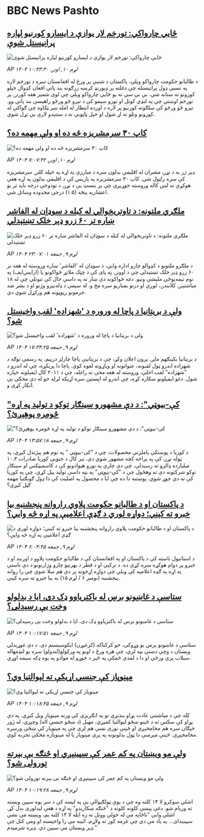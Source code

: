 # BBC News Pashto## [ځايي چارواکي: تورخم لار یوازې د ایسارو کورنیو لپاره پرانیستل شوې](https://www.bbc.com/pashto/articles/cy0kkvx1keko?at_medium=RSS&at_campaign=rss?at_campaign=githubrss)![ځايي چارواکي: تورخم لار یوازې د ایسارو کورنیو لپاره پرانیستل شوې](https://ichef.bbci.co.uk/ace/ws/240/cpsprodpb/d7dd/live/661fd500-b70f-11f0-aa13-0b0479f6f42a.jpg)_AP ۱۴۰۴ لړم ۱۰, اونۍ ۱۰:۴۳:۳۰_د طالبانو حکومت چارواکو ویلي، پاکستان د شنبې پر ورځ له افغانستان سره د تورخم لاره په نسبي ډول پرانیستله چې دغلته پر ډیورنډ کرښه زرګونه بند پاتې افغان کډوال خپلو کورونو ته ستانه شي.
بي بي سي ته یو ځايي چارواکو ویلي چې لوی شمېر هغه کورنۍ  پر تورخم اوښتي چې په لنډي کوتل او نورو سیمو کې د تېرو څو ورځو راهیسې بند پاتې وو. تېرو څو ورځو کې سلګونه کورنیو پر لاره د اوږده انتظار له امله سر ټکاوه چې ګواکې له کورونو وتلو ته اړ شول او خپل ټاټوبي ته د ستنېدو لارې یې تړل شوي.## [کاپ ۳۰ سرمشریزه څه ده او ولې مهمه ده؟](https://www.bbc.com/pashto/articles/cvg778j2ryyo?at_medium=RSS&at_campaign=rss?at_campaign=githubrss)![کاپ ۳۰ سرمشریزه څه ده او ولې مهمه ده؟](https://ichef.bbci.co.uk/ace/ws/240/cpsprodpb/405d/live/55ac28f0-b5a6-11f0-8833-43b4d09dd0bc.jpg)_AP ۱۴۰۴ لړم ۱۰, اونۍ ۷:۰۷:۳۲_ډېر ژر به د نړۍ مشران له اقليمي بدلون سره د مبارزې په اړه په خپله کلنۍ سرمشریزه کې سره راټول شي.
کاپ ۳۰ سرمشریزه په پاریس کې د اقلیمي بدلون په اړه هغې هوکړې نه لس کاله وروسته جوړېږي چې پر بنسټ یې د نړۍ د تودوخې درجه باید تر یو اعشاریه پنځه (۱.۵) درجې محدوده وساتل شي.## [ملګري ملتونه: د تاوتریخوالي له کبله د سوډان له الفاشر ښاره تر ۶۰ زرو ډېر خلک تښتېدلي](https://www.bbc.com/pashto/articles/cg4335kpg90o?at_medium=RSS&at_campaign=rss?at_campaign=githubrss)![ملګري ملتونه: د تاوتریخوالي له کبله د سوډان له الفاشر ښاره تر ۶۰ زرو ډېر خلک تښتېدلي](https://ichef.bbci.co.uk/ace/ws/240/cpsprodpb/5b6d/live/b14320f0-b679-11f0-b2a1-6f537f66f9aa.jpg)_AP ۱۴۰۴ لړم ۹, جمعه ۲۳:۰۷:۰۱_د ملګرو ملتونو د کډوالو چارو اداره وايي، د سوډان له 'الفاشر' ښاره وروسته له هغه تر ۶۰ زرو ډېر خلک تښتېدلي چې د اوونۍ په پای کې د چټک ملاتړ ځواکونو یا (ار‌اېس‌اېف) په نوم نیمه‌پوځي ملېشې ونیو.
دغه ځواکونه دې ښار ته په داسې حال کې ننوتلي چې له ۱۸ میاشتېنۍ کلابندۍ، لوږې او درنو بمباریو سره مخ و. له سیمې د ډله‌ييزو وژنو او د بشر ضد جرمونو رپوټونه هم ورکړل شوي دي.## [ولې د بریتانیا د پاچا له وروره د 'شهزاده' لقب واخیستل شو؟](https://www.bbc.com/pashto/articles/cy9pn9xjwx1o?at_medium=RSS&at_campaign=rss?at_campaign=githubrss)![ولې د بریتانیا د پاچا له وروره د 'شهزاده' لقب واخیستل شو؟](https://ichef.bbci.co.uk/ace/ws/240/cpsprodpb/a57a/live/afe4c840-b65f-11f0-b2a1-6f537f66f9aa.jpg)_AP ۱۴۰۴ لړم ۹, جمعه ۱۷:۳۴:۲۵_د بریتانیا بکېنګهم ماڼۍ پرون اعلان وکړ، چې د بریتانیې پاچا چارلز درېیم، په رسمي توګه د شهزاده اندرو ټول لقبونه، عنوانونه او ویاړونه لغوه کوي.
پاچا دا  پرېکړه، چې له اندرو د "شهزاده" لقب اخلي، وروسته له هغه مخې ته راغله، چې د ۲۰۱۱ کال ایمېلونه خپاره شول. دغو ایمېلونو  ښکاره کړه، چې اندرو له اپستین سره اړیکه لرله خو له دې مخکې یې انکار کړی و.## ["کې-بیوټي": د دې مشهورو سینګار توکو د تولید په اړه څومره پوهېږئ؟](https://www.bbc.com/pashto/articles/ckgz6jg6x0ko?at_medium=RSS&at_campaign=rss?at_campaign=githubrss)!["کې-بیوټي": د دې مشهورو سینګار توکو د تولید په اړه څومره پوهېږئ؟](https://ichef.bbci.co.uk/ace/ws/240/cpsprodpb/414c/live/a1c3dc00-b589-11f0-b2a1-6f537f66f9aa.jpg)_AP ۱۴۰۴ لړم ۹, جمعه ۱۳:۵۷:۱۸_د کوریا د پوستکي پاملرنې محصولات، چې د "کی-بیوټي " په نوم هم پېژندل کېږي، په ټوله نړۍ کې په پراخه کچه مشهور شوي دي.
تېر کال د جنوبي کوریا صادرات ۱۰.۳ میلیارده ډالرو ته رسېدلي، چې دې چارې په نورو هېوادونو کې د کاسمیټکس او سینګار توکو شرکتونه دې ته وهڅول چې د "کی-بیوټي" په بڼه داسې تولید پیل کړي، چې په کوریا کې نه دي جوړ شوي.
پوښتنه دا ده چې ایا د محصول په اصليت کې دا ډول ګونګتیا مهمه ګڼل کېږي؟## [د پاکستان او د طالبانو حکومت پلاوي راروانه پنجشنبه بیا خبرو ته کېني؛ دواړه لوري د ګډې اعلامیې په اړه څه وايي؟](https://www.bbc.com/pashto/articles/cvg4q5xwn96o?at_medium=RSS&at_campaign=rss?at_campaign=githubrss)![د پاکستان او د طالبانو حکومت پلاوي راروانه پنجشنبه بیا خبرو ته کېني؛ دواړه لوري د ګډې اعلامیې په اړه څه وايي؟](https://ichef.bbci.co.uk/ace/ws/240/cpsprodpb/3fd6/live/fd3686f0-b60b-11f0-ba75-093eca1ac29b.jpg)_AP ۱۴۰۴ لړم ۹, جمعه ۶:۰۴:۴۵_د استانبول ناسته کې د پاکستان او په افغانستان کې د طالبانو حکومت پلاوو د اوربند او د خبرو پر دوام هوکړه سره کړې ده.
د ترکیې او د قطر د بهرنیو چارو وزارتونو د دې ناستې په اړه په ګډه اعلامیه کې ویلي چې دواړه اړخونه پر دې هم سلا شوي چې را روانه پنجشنبه (نومبر ۶ / لړم ۱۵) به بیا خبرو ته سره کېني.## [ ستاسې د غاښونو برس له باکتریاوو ډک دی، ایا د بدلولو وخت یې رسېدلی؟](https://www.bbc.com/pashto/articles/c2019kv45pxo?at_medium=RSS&at_campaign=rss?at_campaign=githubrss)![ ستاسې د غاښونو برس له باکتریاوو ډک دی، ایا د بدلولو وخت یې رسېدلی؟](https://ichef.bbci.co.uk/ace/ws/240/cpsprodpb/2f66/live/fc700ec0-b3ff-11f0-b2a1-6f537f66f9aa.jpg)_AP ۱۴۰۴ لړم ۹, جمعه ۱۰:۱۷:۵۱_ستاسې د غاښونو برس یو وړوکی، خو کرکناکه (کرغېړن) ایکوسیستم دی.
د دې غوړېدلي وېښتان د وچې دښتې بڼه لري، چې هره ورځ د اوبو په ورکولو(لندولو)  سره یو لنډمهاله سیلاب پرې ورځي او دا د لمدې ځمکې په څېر د خوړو له موادو په یوه ډکه سیمه اوړي.## [ مېنوپاز کې جنسي اړيکې ته لېوالتيا وي؟](https://www.bbc.com/pashto/articles/cddr39n2p67o?at_medium=RSS&at_campaign=rss?at_campaign=githubrss)![ مېنوپاز کې جنسي اړيکې ته لېوالتيا وي؟](https://ichef.bbci.co.uk/ace/ws/240/cpsprodpb/bbd1/live/620400e0-b3fe-11f0-b2a1-6f537f66f9aa.jpg)_AP ۱۴۰۴ لړم ۹, جمعه ۱۰:۱۸:۴۵_کله چې د میاشتني عادت پړاو بندېږي نو په انګرېزي کې ورته مېنوپاز ویل کېږي. په دې پړاو کې سکس ته د ځینو ښځو لیوالتیا کمېږي، مهبل (د ښځو جنسي اله) وچېږي. له ژور خپګان سره هم مخامخېږي او ځینې نورې نښې هم لري چې په مېنوپاز کې ښځې ورسره مخامخېږي.
ځینې مېرمنې دا ټول بدلونونه په پرې مېنوپاز یا له مېنوپازه مخکې تجربه کوي.## [ولې مو ویښتان په کم عمر کې سپینېږي او څنګه یې بېرته تورولی شو؟](https://www.bbc.com/pashto/articles/cy5qw47q3ddo?at_medium=RSS&at_campaign=rss?at_campaign=githubrss)![ولې مو ویښتان په کم عمر کې سپینېږي او څنګه یې بېرته تورولی شو؟](https://ichef.bbci.co.uk/ace/ws/240/cpsprodpb/a939/live/c0e77520-ad18-11f0-ba75-093eca1ac29b.jpg)_AP ۱۴۰۴ لړم ۹, جمعه ۱۰:۱۹:۲۸_اشلي سوکرو لا ۱۴ کلنه وه چې د یوې ټولګیوالې یې په لیسه کې د سر یوه سپین ویښته ته ورپام شو. دغې پېښې کلونه کلونه د "څنګه ښکارېدو" په اړه د هغې لیدلوری بدل کړ.
اشلي وايي "ناڅاپه مې له خولې ووتل نه زه ایله لا ۱۴ کلنه یم،‌ ویښته مې نشي سپینېدای... په یاد مې دي‌ چې غرمه کور ته ولاړم،‌ ائینه مې را واخیسته او ومې کتل چې ډېر ویښتان مې سپین دي. ډېره شرمېدم."